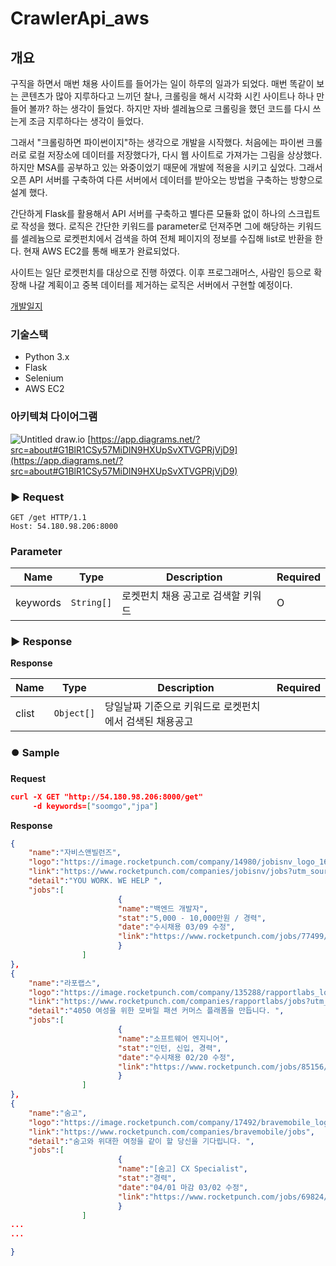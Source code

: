 # CrawlerApi_aws

## 개요

구직을 하면서 매번 채용 사이트를 들어가는 일이 하루의 일과가 되었다. 매번 똑같이 보는 콘텐츠가 많아 지루하다고 느끼던 찰나, 크롤링을 해서 시각화 시킨 사이트나 하나 만들어 볼까? 하는 생각이 들었다. 하지만 자바 셀레늄으로 크롤링을 했던 코드를 다시 쓰는게 조금 지루하다는 생각이 들었다.

그래서 "크롤링하면 파이썬이지"하는 생각으로 개발을 시작했다. 처음에는 파이썬 크롤러로 로컬 저장소에 데이터를 저장했다가, 다시 웹 사이트로 가져가는 그림을 상상했다. 하지만 MSA를 공부하고 있는 와중이었기 때문에 개발에 적용을 시키고 싶었다. 그래서 오픈 API 서버를 구축하여 다른 서버에서 데이터를 받아오는 방법을 구축하는 방향으로 설계 했다.

간단하게 Flask를 활용해서 API 서버를 구축하고 별다른 모듈화 없이 하나의 스크립트로 작성을 했다. 로직은 간단한 키워드를 parameter로 던져주면 그에 해당하는 키워드를 셀레늄으로 로켓펀치에서 검색을 하여 전체 페이지의 정보를 수집해 list로 반환을 한다. 현재 AWS EC2를 통해 배포가 완료되었다.

사이트는 일단 로켓펀치를 대상으로 진행 하였다. 이후 프로그래머스, 사람인 등으로 확장해 나갈 계획이고 중복 데이터를 제거하는 로직은 서버에서 구현할 예정이다.

<a href="https://www.notion.so/REST-API-AWS-EC2-2454edcbeaf8426381aec98f1143c17c">개발일지</a>

### 기술스택

- Python 3.x
- Flask
- Selenium
- AWS EC2

### 아키텍쳐 다이어그램
![Untitled](https://user-images.githubusercontent.com/66561524/110876664-492d6700-831b-11eb-8d96-e4747cb17740.png)
draw.io
[https://app.diagrams.net/?src=about#G1BlR1CSy57MiDlN9HXUpSvXTVGPRjVjD9](https://app.diagrams.net/?src=about#G1BlR1CSy57MiDlN9HXUpSvXTVGPRjVjD9)

<h3>▶️ Request</h3>

```
GET /get HTTP/1.1
Host: 54.180.98.206:8000
```

<h3>Parameter</h3>
<table>
	<thead>
		<tr>
			<th>Name</th>
			<th>Type</th>
			<th>Description</th>
			<th>Required</th>
		</tr>
	</thead>
	<tbody>
		<tr>
			<td>keywords</td>
			<td><code>String[]</code></td>
			<td>로켓펀치 채용 공고로 검색할 키워드</td>
			<td>O</td>
		</tr>
	</tbody>
</table>

<h3>▶️ Response</h3>

**Response**
<table>
	<thead>
		<tr>
			<th>Name</th>
			<th>Type</th>
			<th>Description</th>
			<th>Required</th>
		</tr>
	</thead>
	<tbody>
		<tr>
			<td>clist</td>
			<td><code>Object[]</code></td>
			<td>당일날짜 기준으로 키워드로 로켓펀치에서 검색된 채용공고</td>
			<td></td>
		</tr>
	</tbody>
</table>


<h3>⏺️ Sample</h3>

**Request**

```json
curl -X GET "http://54.180.98.206:8000/get" 
     -d keywords=["soomgo","jpa"]
```

**Response**

```json
{
	"name":"자비스앤빌런즈",
	"logo":"https://image.rocketpunch.com/company/14980/jobisnv_logo_1613702081.jpg?s=100x100&t=inside",
	"link":"https://www.rocketpunch.com/companies/jobisnv/jobs?utm_source=rocketpunch&utm_medium=advertisement&utm_campaign=job_ad&utm_content=job_page_title",
	"detail":"YOU WORK. WE HELP ",
	"jobs":[
						{
						"name":"백엔드 개발자",
						"stat":"5,000 - 10,000만원 / 경력",
						"date":"수시채용 03/09 수정",
						"link":"https://www.rocketpunch.com/jobs/77499/%EB%B0%B1%EC%97%94%EB%93%9C-%EA%B0%9C%EB%B0%9C%EC%9E%90?utm_source=rocketpunch&utm_medium=advertisement&utm_campaign=job_ad&utm_content=job_detail"
						}
				]
},
{
	"name":"라포랩스",
	"logo":"https://image.rocketpunch.com/company/135288/rapportlabs_logo_1606890359.png?s=100x100&t=inside",
	"link":"https://www.rocketpunch.com/companies/rapportlabs/jobs?utm_source=rocketpunch&utm_medium=advertisement&utm_campaign=job_ad&utm_content=job_page_title",
	"detail":"4050 여성을 위한 모바일 패션 커머스 플래폼을 만듭니다. ",
	"jobs":[
						{
						"name":"소프트웨어 엔지니어",
						"stat":"인턴, 신입, 경력",
						"date":"수시채용 02/20 수정",
						"link":"https://www.rocketpunch.com/jobs/85156/%EC%86%8C%ED%94%84%ED%8A%B8%EC%9B%A8%EC%96%B4-%EC%97%94%EC%A7%80%EB%8B%88%EC%96%B4?utm_source=rocketpunch&utm_medium=advertisement&utm_campaign=job_ad&utm_content=job_detail"
						}
				]
},
{
	"name":"숨고",
	"logo":"https://image.rocketpunch.com/company/17492/bravemobile_logo_1567392927.jpg?s=100x100&t=inside",
	"link":"https://www.rocketpunch.com/companies/bravemobile/jobs",
	"detail":"숨고와 위대한 여정을 같이 할 당신을 기다립니다. ",
	"jobs":[
						{
						"name":"[숨고] CX Specialist",
						"stat":"경력",
						"date":"04/01 마감 03/02 수정",
						"link":"https://www.rocketpunch.com/jobs/69824/%EC%88%A8%EA%B3%A0-CX-Specialist"
						}
				]
...
...

}
```
